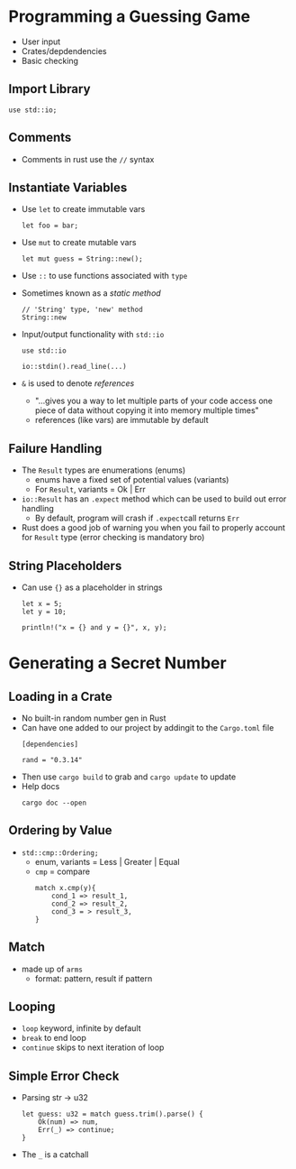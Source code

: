 # Programming a Guessing Game
* User input 
* Crates/depdendencies
* Basic checking

## Import Library
```
use std::io;
```
## Comments
* Comments in rust use the `//` syntax

## Instantiate Variables
* Use `let` to create immutable vars 
    ```
    let foo = bar;
    ```
* Use `mut` to create mutable vars
    ```
    let mut guess = String::new();
    ```
* Use `::` to use functions associated with `type`
* Sometimes known as a _static method_
    ```
    // 'String' type, 'new' method
    String::new
    ```
* Input/output functionality with `std::io`
    ```
    use std::io

    io::stdin().read_line(...)
    ```

* `&` is used to denote _references_
    * "...gives you a way to let multiple parts of your code access one piece of data without copying it into memory multiple times"
    * references (like vars) are immutable by default

## Failure Handling
* The `Result` types are enumerations (enums)
    * enums have a fixed set of potential values (variants)
    * For `Result`, variants = Ok | Err
* `io::Result` has an `.expect` method which can be used to build out error handling
    * By default, program will crash if `.expect`call returns `Err`
* Rust does a good job of warning you when you fail to properly account for `Result` type (error checking is mandatory bro)

## String Placeholders
* Can use `{}` as a placeholder in strings
    ```
    let x = 5;
    let y = 10;

    println!("x = {} and y = {}", x, y);
    ```

# Generating a Secret Number
## Loading in a Crate
* No built-in random number gen in Rust
* Can have one added to our project by addingit to the `Cargo.toml` file
    ```
    [dependencies]

    rand = "0.3.14"
    ```
* Then use `cargo build` to grab and `cargo update` to update
* Help docs
    ```
    cargo doc --open
    ```
## Ordering by Value
* `std::cmp::Ordering;`
    * enum, variants = Less | Greater | Equal
    * `cmp` = compare
        ```
        match x.cmp(y){
            cond_1 => result_1,
            cond_2 => result_2,
            cond_3 = > result_3,
        }
        ```

## Match
* made up of `arms`
    * format: pattern, result if pattern

## Looping
* `loop` keyword, infinite by default
* `break` to end loop
* `continue` skips to next iteration of loop

## Simple Error Check
* Parsing str -> u32
    ```
    let guess: u32 = match guess.trim().parse() {
        Ok(num) => num,
        Err(_) => continue;
    }
    ```
* The `_` is a catchall 

